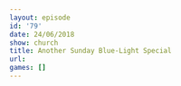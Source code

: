 ```yaml
---
layout: episode
id: '79'
date: 24/06/2018
show: church
title: Another Sunday Blue-Light Special
url: 
games: []
---
```


